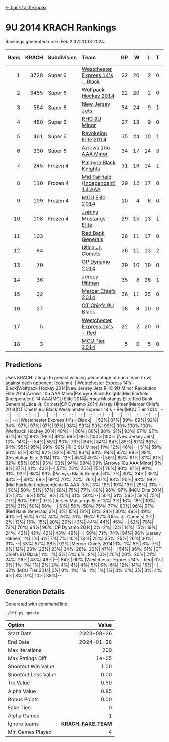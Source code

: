 [<- back to the index](readme.md)
# 9U 2014 KRACH Rankings
Rankings generated on Fri Feb  2 02:20:13 2024.

Rank|KRACH|Subdivision|Team|GP|W|L|T|OTW|OTL|SoS|Exp Wins|Win Diff
---:|---:|:---|:---|---:|---:|---:|---:|---:|---:|---:|---:|---:
1|3728|Super 6|[Westchester Express 14's - Black](https://gamesheetstats.com/seasons/3664/teams/140873/schedule)|22|20|2|0|2|0|515|20.8|-0.0
2|3485|Super 6|[Wolfpack Hockey 2014](https://gamesheetstats.com/seasons/3664/teams/140871/schedule)|22|20|2|0|0|1|510|20.8|-0.0
3|564|Super 6|[New Jersey Jets](https://gamesheetstats.com/seasons/3664/teams/140881/schedule)|34|24|9|1|3|0|565|25.4|0.0
4|480|Super 6|[RHC 9U Minor](https://gamesheetstats.com/seasons/3664/teams/140876/schedule)|27|18|9|0|1|0|695|18.9|0.0
5|461|Super 6|[Revolution Elite 2014](https://gamesheetstats.com/seasons/3664/teams/140880/schedule)|35|24|10|1|2|1|307|25.4|0.0
6|330|Super 6|[Arrows 10u AAA Minor](https://gamesheetstats.com/seasons/3664/teams/140872/schedule)|34|17|14|3|0|2|728|19.4|0.0
7|245|Frozen 4|[Palmyra Black Knights](https://gamesheetstats.com/seasons/3664/teams/140875/schedule)|31|16|14|1|1|1|645|17.4|0.0
8|110|Frozen 4|[Mid Fairfield (Independent) 14 AAA](https://gamesheetstats.com/seasons/3664/teams/140878/schedule)|29|12|17|0|1|0|671|12.9|0.0
9|109|Frozen 4|[MCU Elite 2014](https://gamesheetstats.com/seasons/3664/teams/140874/schedule)|10|4|6|0|0|1|1392|4.9|0.0
10|108|Frozen 4|[Jersey Mustangs Elite](https://gamesheetstats.com/seasons/3664/teams/140888/schedule)|29|15|13|1|1|3|179|16.4|0.0
11|103||[Red Bank Generals](https://gamesheetstats.com/seasons/3664/teams/140883/schedule)|28|11|17|0|1|1|557|11.9|0.0
12|84||[Utica Jr. Comets](https://gamesheetstats.com/seasons/3664/teams/140884/schedule)|26|11|13|2|0|1|406|12.9|0.0
13|79||[CP Dynamo 2014](https://gamesheetstats.com/seasons/3664/teams/140877/schedule)|29|10|19|0|0|1|659|10.9|0.0
14|36||[Jersey Hitmen](https://gamesheetstats.com/seasons/3664/teams/140879/schedule)|35|8|26|1|1|1|658|9.4|0.0
15|32||[Mercer Chiefs 2014](https://gamesheetstats.com/seasons/3664/teams/140885/schedule)|36|11|25|0|1|2|177|11.9|0.0
16|27||[CT Chiefs 9U Black](https://gamesheetstats.com/seasons/3664/teams/140886/schedule)|18|8|10|0|1|0|126|8.9|0.0
17|5||[Westchester Express 14's - Red](https://gamesheetstats.com/seasons/3664/teams/140887/schedule)|22|2|20|0|0|0|100|2.9|0.0
18|3||[MCU Tier 2014](https://gamesheetstats.com/seasons/3664/teams/140882/schedule)|5|0|5|0|0|0|200|0.9|0.0

## Predictions
Uses KRACH ratings to predict winning percentage of each team (row) against each opponent (column).
||Westchester Express 14's - Black|Wolfpack Hockey 2014|New Jersey Jets|RHC 9U Minor|Revolution Elite 2014|Arrows 10u AAA Minor|Palmyra Black Knights|Mid Fairfield (Independent) 14 AAA|MCU Elite 2014|Jersey Mustangs Elite|Red Bank Generals|Utica Jr. Comets|CP Dynamo 2014|Jersey Hitmen|Mercer Chiefs 2014|CT Chiefs 9U Black|Westchester Express 14's - Red|MCU Tier 2014
| --: | --: | --: | --: | --: | --: | --: | --: | --: | --: | --: | --: | --: | --: | --: | --: | --: | --: | --: 
|Westchester Express 14's - Black|--| 52%| 87%| 89%| 89%| 92%| 94%| 97%| 97%| 97%| 97%| 98%| 98%| 99%| 99%| 99%|100%|100%
|Wolfpack Hockey 2014| 48%|--| 86%| 88%| 88%| 91%| 93%| 97%| 97%| 97%| 97%| 98%| 98%| 99%| 99%| 99%|100%|100%
|New Jersey Jets| 13%| 14%|--| 54%| 55%| 63%| 70%| 84%| 84%| 84%| 85%| 87%| 88%| 94%| 95%| 95%| 99%| 99%
|RHC 9U Minor| 11%| 12%| 46%|--| 51%| 59%| 66%| 81%| 82%| 82%| 82%| 85%| 86%| 93%| 94%| 95%| 99%| 99%
|Revolution Elite 2014| 11%| 12%| 45%| 49%|--| 58%| 65%| 81%| 81%| 81%| 82%| 85%| 85%| 93%| 93%| 94%| 99%| 99%
|Arrows 10u AAA Minor|  8%|  9%| 37%| 41%| 42%|--| 57%| 75%| 75%| 75%| 76%| 80%| 81%| 90%| 91%| 92%| 98%| 99%
|Palmyra Black Knights|  6%|  7%| 30%| 34%| 35%| 43%|--| 69%| 69%| 69%| 70%| 74%| 76%| 87%| 88%| 90%| 98%| 99%
|Mid Fairfield (Independent) 14 AAA|  3%|  3%| 16%| 19%| 19%| 25%| 31%|--| 50%| 50%| 51%| 57%| 58%| 75%| 77%| 80%| 96%| 97%
|MCU Elite 2014|  3%|  3%| 16%| 18%| 19%| 25%| 31%| 50%|--| 50%| 51%| 56%| 58%| 75%| 77%| 80%| 96%| 97%
|Jersey Mustangs Elite|  3%|  3%| 16%| 18%| 19%| 25%| 31%| 50%| 50%|--| 51%| 56%| 58%| 75%| 77%| 80%| 96%| 97%
|Red Bank Generals|  3%|  3%| 15%| 18%| 18%| 24%| 30%| 49%| 49%| 49%|--| 55%| 57%| 74%| 76%| 79%| 95%| 97%
|Utica Jr. Comets|  2%|  2%| 13%| 15%| 15%| 20%| 26%| 43%| 44%| 44%| 45%|--| 52%| 70%| 72%| 76%| 94%| 96%
|CP Dynamo 2014|  2%|  2%| 12%| 14%| 15%| 19%| 24%| 42%| 42%| 42%| 43%| 48%|--| 69%| 71%| 74%| 94%| 96%
|Jersey Hitmen|  1%|  1%|  6%|  7%|  7%| 10%| 13%| 25%| 25%| 25%| 26%| 30%| 31%|--| 53%| 57%| 88%| 92%
|Mercer Chiefs 2014|  1%|  1%|  5%|  6%|  7%|  9%| 12%| 23%| 23%| 23%| 24%| 28%| 29%| 47%|--| 54%| 86%| 91%
|CT Chiefs 9U Black|  1%|  1%|  5%|  5%|  6%|  8%| 10%| 20%| 20%| 20%| 21%| 24%| 26%| 43%| 46%|--| 84%| 90%
|Westchester Express 14's - Red|  0%|  0%|  1%|  1%|  1%|  2%|  2%|  4%|  4%|  4%|  5%|  6%|  6%| 12%| 14%| 16%|--| 62%
|MCU Tier 2014|  0%|  0%|  1%|  1%|  1%|  1%|  1%|  3%|  3%|  3%|  3%|  4%|  4%|  8%|  9%| 10%| 38%|--

## Generation Details

Generated with command line:
```
./thf.py update
```

| Option | Value |
| :----- | ----: |
| Start Date | 2023-08-26 |
| End Date | 2024-01-28 |
| Max Iterations | 200 |
| Max Ratings Diff | 1e-05 |
| Shootout Win Value | 1.00 |
| Shootout Loss Value | 0.00 |
| Tie Value | 0.50 |
| Alpha Value | 0.85 |
| Bonus Points | 0.00 |
| Fake Ties | 0 |
| Alpha Games | 1 |
| Ignore teams | __KRACH_FAKE_TEAM__ |
| Min Games Played | 4 |

